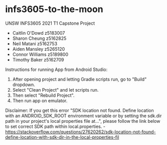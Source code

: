 # infs3605-to-the-moon
UNSW INFS3605 2021 T1 Capstone Project
 
- Caitlin O'Dowd z5183007
- Sharon Cheung z5162825
- Neil Matani z5162753
- Aiden Mansley z5265120
- Connor Williams z5189800
- Timothy Baker z5162709

Instructions for running App from Android Studio:
1. After opening project and letting Gradle scripts run, go to "Build" dropdown.
2. Select "Clean Project" and let scripts run.
3. Then select "Rebuild Project".
4. Then run app on emulator.

Disclaimer: If you get this error "SDK location not found. Define location with an ANDROID_SDK_ROOT environment variable or by setting the sdk.dir path in your project's local properties file at...", please follow the link below to set correct SDK path within local.properties. - https://stackoverflow.com/questions/27620262/sdk-location-not-found-define-location-with-sdk-dir-in-the-local-properties-fil
